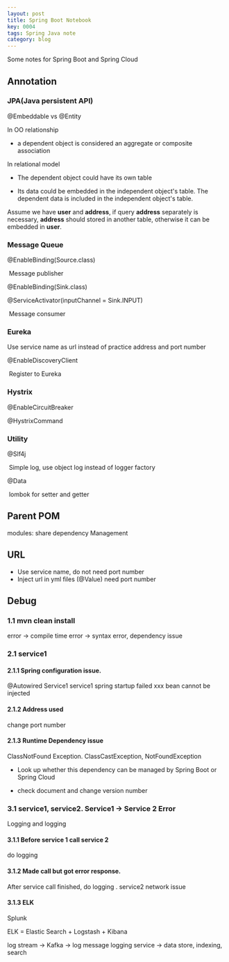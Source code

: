 ```yaml
---
layout: post
title: Spring Boot Notebook
key: 0004
tags: Spring Java note
category: blog
---
```


Some notes for Spring Boot and Spring Cloud<!--more-->


## Annotation

### JPA(Java persistent API)

@Embeddable vs @Entity

In OO relationship

* a dependent object is considered an aggregate or composite association

In relational model

* The dependent object could have its own table

* Its data could be embedded in the independent object's table. The dependent data is included in the independent object's table.

Assume we have **user** and **address**, if query **address** separately is necessary, **address** should stored in another table, otherwise it can be embedded in **user**.

### Message Queue

@EnableBinding(Source.class)

​	Message publisher

@EnableBinding(Sink.class)

@ServiceActivator(inputChannel = Sink.INPUT)

​	Message consumer

### Eureka

Use service name as url instead of practice address and port number

@EnableDiscoveryClient

​	Register to Eureka

### Hystrix

@EnableCircuitBreaker

@HystrixCommand

### Utility

@Slf4j

​	Simple log, use object log instead of logger factory

@Data

​	lombok for setter and getter

## Parent POM

modules: share dependency Management

## URL

* Use service name, do not need port number
* Inject url in yml files (@Value)  need port number

## Debug

### 1.1 mvn clean install

error -> compile time error -> syntax error, dependency issue

### 2.1 service1

#### 2.1.1 Spring configuration issue.

@Autowired Service1 service1 spring startup failed xxx bean cannot be injected

#### 2.1.2 Address used

change port number

#### 2.1.3 Runtime Dependency issue 

ClassNotFound Exception. ClassCastException, NotFoundException

* Look up whether this dependency can be managed by Spring Boot or Spring Cloud	

* check document and change version number

### 3.1  service1, service2. Service1 -> Service 2 Error

Logging and logging

#### 3.1.1 Before service 1 call service 2

do logging

#### 3.1.2 Made call but got error response.

After service call finished, do logging . service2 network issue

#### 3.1.3 ELK

Splunk

ELK = Elastic Search + Logstash + Kibana

log stream -> Kafka -> log message logging service -> data store, indexing, search